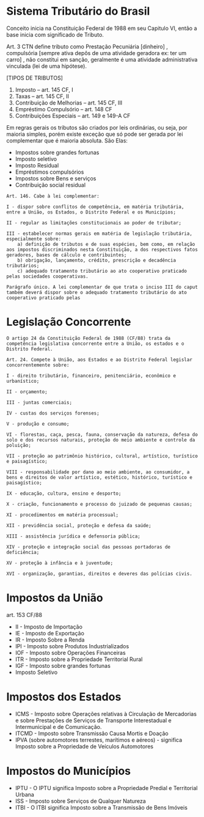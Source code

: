 # Sistema Tributário do Brasil

Conceito inicia na Constituição Federal de 1988 em seu Capitulo VI, então a base inicia com significado de Tributo. 

Art. 3 CTN define tributo como Prestação Pecuniária [dinheiro] , compulsória [sempre ativa depôs de uma atividade geradora ex: ter um carro] , não constitui em sanção, geralmente é uma atividade administrativa vinculada (lei de uma hipótese). 

[TIPOS DE TRIBUTOS]
1.	Imposto – art. 145 CF, I
2.	Taxas – art. 145 CF, II
3.	Contribuição de Melhorias – art. 145 CF, III
4.	Empréstimo Compulsório – art. 148 CF
5.	Contribuições Especiais – art. 149 e 149-A CF

Em regras gerais os tributos são criados por leis ordinárias, ou seja, por maioria simples, porém existe exceção que só pode ser gerada por lei complementar que é maioria absoluta. 
São Elas:
*	Impostos sobre grandes fortunas
*	Imposto seletivo 
*	Imposto Residual
*	Empréstimos compulsórios 
*	Impostos sobre Bens e serviços
*	Contribuição social residual

```
Art. 146. Cabe à lei complementar:

I - dispor sobre conflitos de competência, em matéria tributária, entre a União, os Estados, o Distrito Federal e os Municípios;

II - regular as limitações constitucionais ao poder de tributar;

III - estabelecer normas gerais em matéria de legislação tributária, especialmente sobre:
    a) definição de tributos e de suas espécies, bem como, em relação aos impostos discriminados nesta Constituição, a dos respectivos fatos geradores, bases de cálculo e contribuintes;
    b) obrigação, lançamento, crédito, prescrição e decadência tributários;
    c) adequado tratamento tributário ao ato cooperativo praticado pelas sociedades cooperativas.

Parágrafo único. A lei complementar de que trata o inciso III do caput também deverá dispor sobre o adequado tratamento tributário do ato cooperativo praticado pelas
```
# Legislação Concorrente 

```
O artigo 24 da Constituição Federal de 1988 (CF/88) trata da competência legislativa concorrente entre a União, os estados e o Distrito Federal.

Art. 24. Compete à União, aos Estados e ao Distrito Federal legislar concorrentemente sobre:

I - direito tributário, financeiro, penitenciário, econômico e urbanístico;

II - orçamento;

III - juntas comerciais;

IV - custas dos serviços forenses;

V - produção e consumo;

VI - florestas, caça, pesca, fauna, conservação da natureza, defesa do solo e dos recursos naturais, proteção do meio ambiente e controle da poluição;

VII - proteção ao patrimônio histórico, cultural, artístico, turístico e paisagístico;

VIII - responsabilidade por dano ao meio ambiente, ao consumidor, a bens e direitos de valor artístico, estético, histórico, turístico e paisagístico;

IX - educação, cultura, ensino e desporto;

X - criação, funcionamento e processo do juizado de pequenas causas;

XI - procedimentos em matéria processual;

XII - previdência social, proteção e defesa da saúde;

XIII - assistência jurídica e defensoria pública;

XIV - proteção e integração social das pessoas portadoras de deficiência;

XV - proteção à infância e à juventude;

XVI - organização, garantias, direitos e deveres das polícias civis.
```
# Impostos da União
art. 153 CF/88
* II - Imposto de Importação
* IE - Imposto de Exportação
* IR - Imposto Sobre a Renda
* IPI - Imposto sobre Produtos Industrializados
* IOF - Imposto sobre Operações Financeiras
* ITR - Imposto sobre a Propriedade Territorial Rural
* IGF - Imposto sobre grandes fortunas
* Imposto Seletivo
# Impostos dos Estados
* ICMS - Imposto sobre Operações relativas à Circulação de Mercadorias e sobre Prestações de Serviços de Transporte Interestadual e Intermunicipal e de Comunicação.
* ITCMD - Imposto sobre Transmissão Causa Mortis e Doação
* IPVA (sobre automotores terrestes, marítimos e aéreos) -  significa Imposto sobre a Propriedade de Veículos Automotores
# Impostos do Municípios
* IPTU - O IPTU significa Imposto sobre a Propriedade Predial e Territorial Urbana
* ISS - Imposto sobre Serviços de Qualquer Natureza
* ITBI - O ITBI significa Imposto sobre a Transmissão de Bens Imóveis